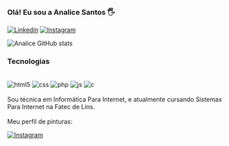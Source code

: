 ### Olá! Eu sou a Analice Santos 🖐️

[![Linkedin](https://img.shields.io/badge/LinkedIn-0077B5?style=for-the-badge&logo=linkedin&logoColor=white)](https://www.linkedin.com/in/analicesantos/)
[![Instagram](https://img.shields.io/badge/Instagram-E4405F?style=for-the-badge&logo=instagram&logoColor=white)](https://www.instagram.com/_analices)


![Analice GitHub stats](https://github-readme-stats.vercel.app/api?username=analicesantos&show_icons=true&theme=tokyonight)

### Tecnologias

<div style="display: inline_block"><br/>
    <img align="center" alt="html5" src="https://img.shields.io/badge/HTML5-E34F26?style=for-the-badge&logo=html5&logoColor=white" />
    <img align="center" alt="css" src="https://img.shields.io/badge/CSS3-1572B6?style=for-the-badge&logo=css3&logoColor=white" />
    <img align="center" alt="php" src="https://img.shields.io/badge/PHP-777BB4?style=for-the-badge&logo=php&logoColor=white" />
    <img align="center" alt="js" src="https://img.shields.io/badge/JavaScript-F7DF1E?style=for-the-badge&logo=javascript&logoColor=black" />
    <img align="center" alt="c" src="https://img.shields.io/badge/C%23-239120?style=for-the-badge&logo=c-sharp&logoColor=white" />
</div>
<br/>
Sou técnica em Informática Para Internet, e atualmente cursando Sistemas Para Internet na Fatec de Lins.
<br><br>
Meu perfil de pinturas: 

[![Instagram](https://img.shields.io/badge/Instagram-E4405F?style=for-the-badge&logo=instagram&logoColor=white)](https://www.instagram.com/art.analic/)

